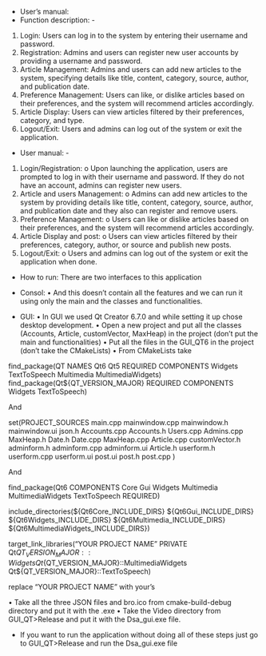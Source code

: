 *	User’s manual:
*	Function description: -
1)	Login: Users can log in to the system by entering their username and password.
2)	Registration: Admins and users can register new user accounts by providing a username and password.
3)	Article Management: Admins and users can add new articles to the system, specifying details like title, content, category, source, author, and publication date.
4)	Preference Management: Users can like, or dislike articles based on their preferences, and the system will recommend articles accordingly.
5)	Article Display: Users can view articles filtered by their preferences, category, and type.
6)	Logout/Exit: Users and admins can log out of the system or exit the application.



*	User manual: -
1)	Login/Registration:
o	Upon launching the application, users are prompted to log in with their username and password. If they do not have an account, admins can register new users.
2)	Article and users Management:
o	Admins can add new articles to the system by providing details like title, content, category, source, author, and publication date and they also can register and remove users.
3)	Preference Management:
o	Users can like or dislike articles based on their preferences, and the system will recommend articles accordingly.
4)	Article Display and post:
o	Users can view articles filtered by their preferences, category, author, or source and publish new posts.
5)	Logout/Exit:
o	Users and admins can log out of the system or exit the application when done.


*	How to run:
There are two interfaces to this application

*	Consol:
•	And this doesn’t contain all the features and we can run it using only the main and the classes and functionalities.
*	GUI:
•	In GUI we used Qt Creator 6.7.0 and while setting it up chose desktop development.
•	Open a new project and put all the classes (Accounts, Article, customVector, MaxHeap) in the project (don’t put the main and functionalities) 
•	Put all the files in the GUI_QT6 in the project (don’t take the CMakeLists)
•	From CMakeLists take 

find_package(QT NAMES Qt6 Qt5 REQUIRED COMPONENTS Widgets TextToSpeech Multimedia MultimediaWidgets)
find_package(Qt${QT_VERSION_MAJOR} REQUIRED COMPONENTS Widgets TextToSpeech)


And


set(PROJECT_SOURCES
        main.cpp
        mainwindow.cpp
        mainwindow.h
        mainwindow.ui
	    json.h
        Accounts.cpp
        Accounts.h
        Users.cpp
        Admins.cpp
        MaxHeap.h
        Date.h
        Date.cpp
        MaxHeap.cpp
        Article.cpp
        customVector.h
        adminform.h
        adminform.cpp
        adminform.ui
        Article.h
        userform.h
        userform.cpp
        userform.ui
	    post.ui
	    post.h
	    post.cpp
)

And


find_package(Qt6 COMPONENTS Core Gui Widgets Multimedia MultimediaWidgets TextToSpeech REQUIRED)


include_directories(${Qt6Core_INCLUDE_DIRS} ${Qt6Gui_INCLUDE_DIRS} ${Qt6Widgets_INCLUDE_DIRS} ${Qt6Multimedia_INCLUDE_DIRS} ${Qt6MultimediaWidgets_INCLUDE_DIRS})

target_link_libraries(“YOUR PROJECT NAME” PRIVATE Qt${QT_VERSION_MAJOR}::Widgets Qt${QT_VERSION_MAJOR}::MultimediaWidgets Qt${QT_VERSION_MAJOR}::TextToSpeech)


replace “YOUR PROJECT NAME”  with your’s


•	Take all the three JSON files and bro.ico from cmake-build-debug directory and put it with the .exe
•	Take the Video directory from GUI_QT>Release and put it with the Dsa_gui.exe file.



*	If you want to run the application without doing all of these steps just go to GUI_QT>Release and run the Dsa_gui.exe file
